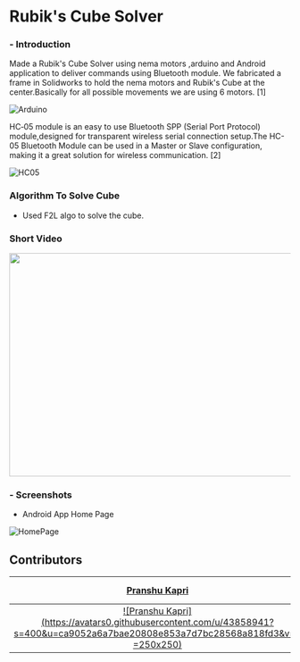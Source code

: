 # Rubik's Cube Solver 

### - Introduction

Made a Rubik's Cube Solver using nema motors ,arduino and Android application to deliver commands using Bluetooth module. We fabricated a frame in Solidworks to hold the nema motors and Rubik's Cube at the center.Basically for all possible movements we are using 6 motors.
[1]

![Arduino](https://upload.wikimedia.org/wikipedia/commons/thumb/3/38/Arduino_Uno_-_R3.jpg/220px-Arduino_Uno_-_R3.jpg)

HC‐05 module is an easy to use Bluetooth SPP (Serial Port Protocol) module,designed for transparent wireless serial connection setup.The HC-05 Bluetooth Module can be used in a Master or Slave configuration, making it a great solution for wireless communication. [2]

![HC05](https://wiki.eprolabs.com/images/thumb/3/38/HC-05.jpg/250px-HC-05.jpg)

### Algorithm To Solve Cube
- Used F2L algo to solve the cube.

### Short Video
<img src="https://github.com/utsavmajhi/Rubik-s-Cube-Solver/blob/master/temp/rubik.gif" width="600" height="400" title="" alt=""></a>

### - Screenshots

- Android App Home Page

![HomePage](http://i.imgur.com/W6q1boP.png)

## Contributors

| <a href="https://github.com/pranshukapri" target="_blank">**Pranshu Kapri**</a> | <a href="https://github.com/utsavmajhi" target="_blank">**Utsav Majhi**</a> | 
| :---: |:---:|
| [![Pranshu Kapri](https://avatars0.githubusercontent.com/u/43858941?s=400&u=ca9052a6a7bae20808e853a7d7bc28568a818fd3&v=4 =250x250)](https://github.com/pranshukapri)    | [![Utsav Majhi](https://avatars1.githubusercontent.com/u/43748319?s=200&u=ac58aeeb7a30b09265baac08d6ef78aab4887aae&v=4)](https://github.com/utsavmajhi) |
